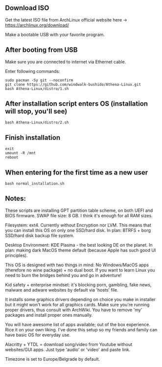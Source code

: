 ## Download ISO

Get the latest ISO file from ArchLinux official website here -> https://archlinux.org/download/

Make a bootable USB with your favorite program.

## After booting from USB

Make sure you are connected to internet via Ethernet cable.

Enter following commands:

```
sudo pacman -Sy git --noconfirm
git clone https://github.com/windwalk-bushido/Athena-Linux.git
bash Athena-Linux/distro/1.sh
```

## After installation script enters OS (installation will stop, you'll see)

```
bash Athena-Linux/distro/2.sh
```

## Finish installation

```
exit
umount -R /mnt
reboot
```

## When entering for the first time as a new user

```
bash normal_installation.sh
```

## Notes:

These scripts are installing GPT partition table scheme, on both UEFI and BIOS firmware.
SWAP file size: 8 GB. I think it's enough for all RAM sizes.

Filesystem: ext4. Currently without Encryption nor LVM.
This means that you can install this OS on only one SSD/hard disk.
In plan: BTRFS + borg SSD/hard disk backup file system.

Desktop Environment: KDE Plasma - the best looking DE on the planet.
In plan: making dark MacOS theme default (because Apple has such good UI principles).

This OS is designed with two things in mind: No Windows/MacOS apps (therefore no wine package) + no dual boot.
If you want to learn Linux you need to burn the bridges behind you and go in adventure!

Kid safety + enterprise mindset: it's blocking porn, gambling, fake news, malware and adware websites by default via 'hosts' file.

It installs some graphics drivers depending on choice you make in installer but it might won't work for all graphics cards.
Make sure you're running proper drivers, thus consult with ArchWiki.
You have to remove 'my' packages and install proper ones manually.

You will have awesome list of apps available; out of the box experience.
Rice it on your own liking.
I've done this setup so my friends and family can have basic OS for everyday use.

Alacritty + YTDL = download song/video from Youtube without websites/GUI apps. Just type 'audio' or 'video' and paste link.

Timezone is set to Europe/Belgrade by default.
